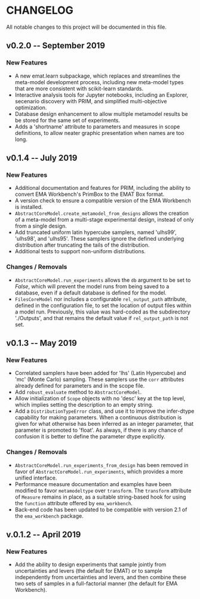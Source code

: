 
# CHANGELOG

All notable changes to this project will be documented in this file.

## v0.2.0 -- September 2019

### New Features

- A new emat.learn subpackage, which replaces and streamlines the
  meta-model development process, including new meta-model types
  that are more consistent with scikit-learn standards.
- Interactive analysis tools for Jupyter notebooks, including
  an Explorer, secenario discovery with PRIM, and simplified
  multi-objective optimization.
- Database design enhancement to allow multiple metamodel results
  be be stored for the same set of experiments.
- Adds a 'shortname' attribute to parameters and measures in
  scope definitions, to allow neater graphic presentation when
  names are too long.


## v0.1.4 -- July 2019

### New Features

- Additional documentation and features for PRIM, including
  the ability to convert EMA Workbench's PrimBox to the EMAT Box
  format.
- A version check to ensure a compatible version of the EMA Workbench
  is installed. 
- `AbstractCoreModel.create_metamodel_from_designs` allows the creation
  of a meta-model from a multi-stage experimental design, instead of only
  from a single design.
- Add truncated uniform latin hypercube samplers, named 'ulhs99', 'ulhs98',
  and 'ulhs95'.  These samplers ignore the defined underlying distribution
  after truncating the tails of the distribution.
- Additional tests to support non-uniform distributions.

### Changes / Removals

- `AbstractCoreModel.run_experiments` allows the `db` argument to be
  set to *False*, which will prevent the model runs from being saved
  to a database, even if a default database is defined for the model.
- `FilesCoreModel` nor includes a configurable `rel_output_path` 
  attribute, defined in the configuration file, to set the location
  of output files within a model run. Previously, this value was
  hard-coded as the subdirectory './Outputs', and that remains the
  default value if `rel_output_path` is not set.


## v0.1.3 -- May 2019

### New Features

- Correlated samplers have been added for 'lhs' (Latin Hypercube) and 
  'mc' (Monte Carlo) sampling.  These samplers use the `corr` attributes
  already defined for parameters and in the scope file.
- Add `robust_evaluate` method to `AbstractCoreModel`.
- Allow initialization of `Scope` objects with no 'desc' key at the top
  level, which implies setting the description to an empty string.
- Add a `DistributionTypeError` class, and use it to improve the 
  infer-dtype capability for making parameters.  When a continuous
  distribution is given for what otherwise has been inferred as an
  integer parameter, that parameter is promoted to 'float'.  As always,
  if there is any chance of confusion it is better to define the 
  parameter dtype explicitly.
  
### Changes / Removals

- `AbstractCoreModel.run_experiments_from_design` has been removed in 
  favor of `AbstractCoreModel.run_experiments`, which provides a more 
  unified interface.
- Performance measure documentation and examples have been modified
  to favor `metamodeltype` over `transform`. The `transform` attribute
  of `Measure` remains in place, as a suitable string-based hook for
  using the `function` attribute offered by `ema_workbench`.
- Back-end code has been updated to be compatible with version 2.1 of
  the `ema_workbench` package.

## v.0.1.2 -- April 2019

### New Features

- Add the ability to design experiments that sample jointly from 
  uncertainties and levers (the default for EMAT) or to sample 
  independently from uncertainties and levers, and then combine these
  two sets of samples in a full-factorial manner (the default for 
  EMA Workbench).
